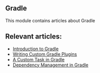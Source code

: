 ## Gradle

This module contains articles about Gradle

## Relevant articles:
- [Introduction to Gradle](https://www.baeldung.com/gradle)
- [Writing Custom Gradle Plugins](https://www.baeldung.com/gradle-create-plugin)
- [A Custom Task in Gradle](https://www.baeldung.com/gradle-custom-task)
- [Dependency Management in Gradle](https://www.baeldung.com/gradle-dependency-management)
